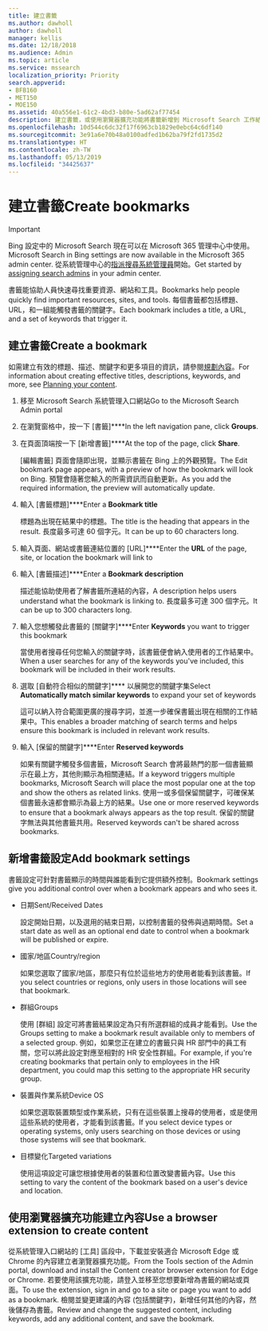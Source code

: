 ```yaml
---
title: 建立書籤
ms.author: dawholl
author: dawholl
manager: kellis
ms.date: 12/18/2018
ms.audience: Admin
ms.topic: article
ms.service: mssearch
localization_priority: Priority
search.appverid:
- BFB160
- MET150
- MOE150
ms.assetid: 40a556e1-61c2-4bd3-b80e-5ad62af77454
description: 建立書籤，或使用瀏覽器擴充功能將書籤新增到 Microsoft Search 工作結果
ms.openlocfilehash: 10d544c6dc32f17f6963cb1829e0ebc64c6df140
ms.sourcegitcommit: 3e91a6e70b48a0100adfed1b62ba79f2fd1735d2
ms.translationtype: HT
ms.contentlocale: zh-TW
ms.lasthandoff: 05/13/2019
ms.locfileid: "34425637"
---
```

# <a name="create-bookmarks"></a><span data-ttu-id="cf995-103">建立書籤</span><span class="sxs-lookup"><span data-stu-id="cf995-103">Create bookmarks</span></span>

> [!IMPORTANT]
> <span data-ttu-id="cf995-104">Bing 設定中的 Microsoft Search 現在可以在 Microsoft 365 管理中心中使用。</span><span class="sxs-lookup"><span data-stu-id="cf995-104">Microsoft Search in Bing settings are now available in the Microsoft 365 admin center.</span></span> <span data-ttu-id="cf995-105">從系統管理中心的[指派搜尋系統管理員](https://docs.microsoft.com/zh-TW/microsoftsearch/setup-microsoft-search#step-2-assign-search-admin-and-search-editor)開始。</span><span class="sxs-lookup"><span data-stu-id="cf995-105">Get started by [assigning search admins](https://docs.microsoft.com/en-us/microsoftsearch/setup-microsoft-search#step-2-assign-search-admin-and-search-editor) in your admin center.</span></span>
    
<span data-ttu-id="cf995-106">書籤能協助人員快速尋找重要資源、網站和工具。</span><span class="sxs-lookup"><span data-stu-id="cf995-106">Bookmarks help people quickly find important resources, sites, and tools.</span></span> <span data-ttu-id="cf995-107">每個書籤都包括標題、URL，和一組能觸發書籤的關鍵字。</span><span class="sxs-lookup"><span data-stu-id="cf995-107">Each bookmark includes a title, a URL, and a set of keywords that trigger it.</span></span>
  
## <a name="create-a-bookmark"></a><span data-ttu-id="cf995-108">建立書籤</span><span class="sxs-lookup"><span data-stu-id="cf995-108">Create a bookmark</span></span>

<span data-ttu-id="cf995-109">如需建立有效的標題、描述、關鍵字和更多項目的資訊，請參閱[規劃內容](plan-your-content.md)。</span><span class="sxs-lookup"><span data-stu-id="cf995-109">For information about creating effective titles, descriptions, keywords, and more, see [Planning your content](plan-your-content.md).</span></span>
  
1. <span data-ttu-id="cf995-110">移至 Microsoft Search 系統管理入口網站</span><span class="sxs-lookup"><span data-stu-id="cf995-110">Go to the Microsoft Search Admin portal</span></span>
    
2. <span data-ttu-id="cf995-111">在瀏覽窗格中，按一下 [書籤]\*\*\*\*</span><span class="sxs-lookup"><span data-stu-id="cf995-111">In the left navigation pane, click **Groups**.</span></span>
    
3. <span data-ttu-id="cf995-112">在頁面頂端按一下 [新增書籤]\*\*\*\*</span><span class="sxs-lookup"><span data-stu-id="cf995-112">At the top of the page, click **Share**.</span></span>
    
    <span data-ttu-id="cf995-113">[編輯書籤] 頁面會隨即出現，並顯示書籤在 Bing 上的外觀預覽。</span><span class="sxs-lookup"><span data-stu-id="cf995-113">The Edit bookmark page appears, with a preview of how the bookmark will look on Bing.</span></span> <span data-ttu-id="cf995-114">預覽會隨著您輸入的所需資訊而自動更新。</span><span class="sxs-lookup"><span data-stu-id="cf995-114">As you add the required information, the preview will automatically update.</span></span>
    
4. <span data-ttu-id="cf995-115">輸入 [書籤標題]\*\*\*\*</span><span class="sxs-lookup"><span data-stu-id="cf995-115">Enter a **Bookmark title**</span></span>
    
    <span data-ttu-id="cf995-116">標題為出現在結果中的標題。</span><span class="sxs-lookup"><span data-stu-id="cf995-116">The title is the heading that appears in the result.</span></span> <span data-ttu-id="cf995-117">長度最多可達 60 個字元。</span><span class="sxs-lookup"><span data-stu-id="cf995-117">It can be up to 60 characters long.</span></span>
    
5. <span data-ttu-id="cf995-118">輸入頁面、網站或書籤連結位置的 [URL]\*\*\*\*</span><span class="sxs-lookup"><span data-stu-id="cf995-118">Enter the **URL** of the page, site, or location the bookmark will link to</span></span> 
    
6. <span data-ttu-id="cf995-119">輸入 [書籤描述]\*\*\*\*</span><span class="sxs-lookup"><span data-stu-id="cf995-119">Enter a **Bookmark description**</span></span>
    
    <span data-ttu-id="cf995-120">描述能協助使用者了解書籤所連結的內容，</span><span class="sxs-lookup"><span data-stu-id="cf995-120">A description helps users understand what the bookmark is linking to.</span></span> <span data-ttu-id="cf995-121">長度最多可達 300 個字元。</span><span class="sxs-lookup"><span data-stu-id="cf995-121">It can be up to 300 characters long.</span></span>
    
7. <span data-ttu-id="cf995-122">輸入您想觸發此書籤的 [關鍵字]\*\*\*\*</span><span class="sxs-lookup"><span data-stu-id="cf995-122">Enter **Keywords** you want to trigger this bookmark</span></span> 
    
    <span data-ttu-id="cf995-123">當使用者搜尋任何您輸入的關鍵字時，該書籤便會納入使用者的工作結果中。</span><span class="sxs-lookup"><span data-stu-id="cf995-123">When a user searches for any of the keywords you've included, this bookmark will be included in their work results.</span></span>
    
8. <span data-ttu-id="cf995-124">選取 [自動符合相似的關鍵字]\*\*\*\* 以展開您的關鍵字集</span><span class="sxs-lookup"><span data-stu-id="cf995-124">Select **Automatically match similar keywords** to expand your set of keywords</span></span> 
    
    <span data-ttu-id="cf995-125">這可以納入符合範圍更廣的搜尋字詞，並進一步確保書籤出現在相關的工作結果中。</span><span class="sxs-lookup"><span data-stu-id="cf995-125">This enables a broader matching of search terms and helps ensure this bookmark is included in relevant work results.</span></span>
    
9. <span data-ttu-id="cf995-126">輸入 [保留的關鍵字]\*\*\*\*</span><span class="sxs-lookup"><span data-stu-id="cf995-126">Enter **Reserved keywords**</span></span>
    
    <span data-ttu-id="cf995-127">如果有關鍵字觸發多個書籤，Microsoft Search 會將最熱門的那一個書籤顯示在最上方，其他則顯示為相關連結。</span><span class="sxs-lookup"><span data-stu-id="cf995-127">If a keyword triggers multiple bookmarks, Microsoft Search will place the most popular one at the top and show the others as related links.</span></span> <span data-ttu-id="cf995-128">使用一或多個保留關鍵字，可確保某個書籤永遠都會顯示為最上方的結果。</span><span class="sxs-lookup"><span data-stu-id="cf995-128">Use one or more reserved keywords to ensure that a bookmark always appears as the top result.</span></span> <span data-ttu-id="cf995-129">保留的關鍵字無法與其他書籤共用。</span><span class="sxs-lookup"><span data-stu-id="cf995-129">Reserved keywords can't be shared across bookmarks.</span></span>
    
## <a name="add-bookmark-settings"></a><span data-ttu-id="cf995-130">新增書籤設定</span><span class="sxs-lookup"><span data-stu-id="cf995-130">Add bookmark settings</span></span>

<span data-ttu-id="cf995-131">書籤設定可針對書籤顯示的時間與誰能看到它提供額外控制。</span><span class="sxs-lookup"><span data-stu-id="cf995-131">Bookmark settings give you additional control over when a bookmark appears and who sees it.</span></span>
  
- <span data-ttu-id="cf995-132">日期</span><span class="sxs-lookup"><span data-stu-id="cf995-132">Sent/Received Dates</span></span>
    
    <span data-ttu-id="cf995-133">設定開始日期，以及選用的結束日期，以控制書籤的發佈與過期時間。</span><span class="sxs-lookup"><span data-stu-id="cf995-133">Set a start date as well as an optional end date to control when a bookmark will be published or expire.</span></span> 
    
- <span data-ttu-id="cf995-134">國家/地區</span><span class="sxs-lookup"><span data-stu-id="cf995-134">Country/region</span></span>
    
    <span data-ttu-id="cf995-135">如果您選取了國家/地區，那麼只有位於這些地方的使用者能看到該書籤。</span><span class="sxs-lookup"><span data-stu-id="cf995-135">If you select countries or regions, only users in those locations will see that bookmark.</span></span>
    
- <span data-ttu-id="cf995-136">群組</span><span class="sxs-lookup"><span data-stu-id="cf995-136">Groups</span></span>
    
    <span data-ttu-id="cf995-137">使用 [群組] 設定可將書籤結果設定為只有所選群組的成員才能看到。</span><span class="sxs-lookup"><span data-stu-id="cf995-137">Use the Groups setting to make a bookmark result available only to members of a selected group.</span></span> <span data-ttu-id="cf995-138">例如，如果您正在建立的書籤只與 HR 部門中的員工有關，您可以將此設定對應至相對的 HR 安全性群組。</span><span class="sxs-lookup"><span data-stu-id="cf995-138">For example, if you're creating bookmarks that pertain only to employees in the HR department, you could map this setting to the appropriate HR security group.</span></span>
    
- <span data-ttu-id="cf995-139">裝置與作業系統</span><span class="sxs-lookup"><span data-stu-id="cf995-139">Device OS</span></span>
    
    <span data-ttu-id="cf995-140">如果您選取裝置類型或作業系統，只有在這些裝置上搜尋的使用者，或是使用這些系統的使用者，才能看到該書籤。</span><span class="sxs-lookup"><span data-stu-id="cf995-140">If you select device types or operating systems, only users searching on those devices or using those systems will see that bookmark.</span></span>
    
- <span data-ttu-id="cf995-141">目標變化</span><span class="sxs-lookup"><span data-stu-id="cf995-141">Targeted variations</span></span>
    
    <span data-ttu-id="cf995-142">使用這項設定可讓您根據使用者的裝置和位置改變書籤內容。</span><span class="sxs-lookup"><span data-stu-id="cf995-142">Use this setting to vary the content of the bookmark based on a user's device and location.</span></span>
    
## <a name="use-a-browser-extension-to-create-content"></a><span data-ttu-id="cf995-143">使用瀏覽器擴充功能建立內容</span><span class="sxs-lookup"><span data-stu-id="cf995-143">Use a browser extension to create content</span></span>

<span data-ttu-id="cf995-144">從系統管理入口網站的 [工具] 區段中，下載並安裝適合 Microsoft Edge 或 Chrome 的內容建立者瀏覽器擴充功能。</span><span class="sxs-lookup"><span data-stu-id="cf995-144">From the Tools section of the Admin portal, download and install the Content creator browser extension for Edge or Chrome.</span></span> <span data-ttu-id="cf995-145">若要使用該擴充功能，請登入並移至您想要新增為書籤的網站或頁面。</span><span class="sxs-lookup"><span data-stu-id="cf995-145">To use the extension, sign in and go to a site or page you want to add as a bookmark.</span></span> <span data-ttu-id="cf995-146">檢閱並變更建議的內容 (包括關鍵字)，新增任何其他的內容，然後儲存為書籤。</span><span class="sxs-lookup"><span data-stu-id="cf995-146">Review and change the suggested content, including keywords, add any additional content, and save the bookmark.</span></span>